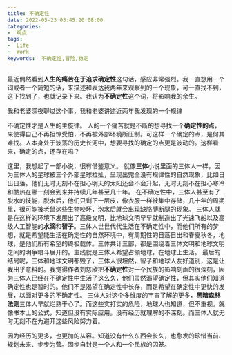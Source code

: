 ```yaml
---
title: 不确定性
date: 2022-05-23 03:45:20 08:00
categories:
-  观点
tags:
-  Life
-  Work
keywords:  不确定性,冒险,稳定
---
```


最近偶然看到**人生的痛苦在于追求确定性**这句话，感应非常强烈。我一直想用一个词或者一个简短的话，来描述和表达我两年来观察到的一个现象，可一直找不到，这下找到了，也就记录下来。我认为**不确定性**这个词，将影响我的余生。

我和老婆深夜聊过这个事，我和老婆讲述近两年我发现的一个规律

<!-- more -->









不确定性才是人生的主旋律。
人的一个痛苦就是不断的想寻找一个**确定性的点**，来使得自己不再担惊受怕，不再被外部环境所压制。可这样一个确定的点，是何其难找。人本身处于波荡的历史长河中，想要寻找的确定的点更是波动的。这样看来，确定的点，还存在吗？

这里，我想起了一部小说，很有借鉴意义。
就像**三体**小说里面的三体人一样，因为三体人的星球被三个外部星球拉扯，呈现出完全没有规律性的自然现象，比如日出日落。他们无时无刻不在担心明天的太阳还会不会升起，无时无刻不在担心寒冷和酷热在哪一刻会到来并持续几年甚至几十年。
在不确定性中，三体人甚至有了脱水的技能，脱水后，他们只剩下一层皮，像衣服一样被集中存储，几十年的周期里，很可能被老鼠这些生物咬坏，泡水后就会出现缺胳膊断腿的现象。
三体人就是在这样的环境下发展出了高级文明，比地球文明早早就制造出了光速飞船以及高级人工智能的**水滴**和**智子**。三体人世世代代生活在不确定性中，而他们所有的梦想，就是希望能生活在确定性的自然环境中，有周期性的日落日出和春夏秋冬，地球，是他们所有希望的终极载体。三体共计三部，都是围绕着三体文明和地球文明之间的明争暗斗展开的。主线就是三体人希望占领地球，在地球上生活。
最后的结局呢，三体和地球文明都毁了，三体人很坦然，智子和地球人友好道别，这是让我出乎意料的。我觉得作者刘慈欣把**不确定性**对一个民族的影响刻画的很深刻，因为三体人已经在不确定性中生活了这么久，他们虽然渴望确定性，但其实他们知道确定性也是暂时的。他们不是渴望在确定性中长存，而是希望在确定性中更快的发展，以面对更多的不确定性。
三体人对这个多维度的宇宙了解的更多，**黑暗森林法则**三体人早就烂熟于心了。而这些实打实的危险，地球人也知道，但不重视。就像书本上的公式，知道但没有实际应用。没有经历就理解的不深刻。而三体人就无时无刻不在为避开这些风险努力着。

因为经历的更多，也更加的从容。知道没有什么东西会长久，也愈发的珍惜当前、规划未来、步步为营。固步自封是一个人和一个民族的囚笼。